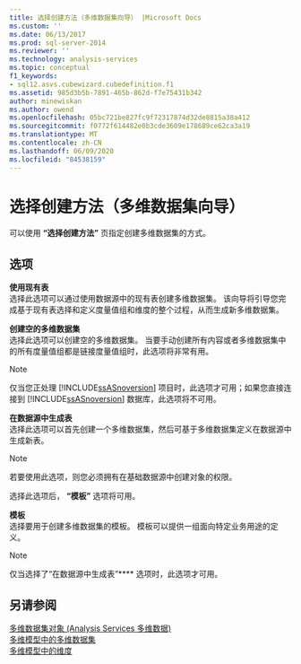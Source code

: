 ```yaml
---
title: 选择创建方法（多维数据集向导） |Microsoft Docs
ms.custom: ''
ms.date: 06/13/2017
ms.prod: sql-server-2014
ms.reviewer: ''
ms.technology: analysis-services
ms.topic: conceptual
f1_keywords:
- sql12.asvs.cubewizard.cubedefinition.f1
ms.assetid: 985d3b5b-7891-465b-862d-f7e75431b342
author: minewiskan
ms.author: owend
ms.openlocfilehash: 05bc721be827fc9f72317874d32de8815a38a412
ms.sourcegitcommit: f0772f614482e0b3cde3609e178689ce62ca3a19
ms.translationtype: MT
ms.contentlocale: zh-CN
ms.lasthandoff: 06/09/2020
ms.locfileid: "84538159"
---
```

# <a name="select-creation-method-cube-wizard"></a>选择创建方法（多维数据集向导）
  可以使用 **“选择创建方法”** 页指定创建多维数据集的方式。  
  
## <a name="options"></a>选项  
 **使用现有表**  
 选择此选项可以通过使用数据源中的现有表创建多维数据集。 该向导将引导您完成基于现有表选择和定义度量值组和维度的整个过程，从而生成新多维数据集。  
  
 **创建空的多维数据集**  
 选择此选项可以创建空的多维数据集。 当要手动创建所有内容或者多维数据集中的所有度量值组都是链接度量值组时，此选项将非常有用。  
  
> [!NOTE]  
>  仅当您正处理 [!INCLUDE[ssASnoversion](../includes/ssasnoversion-md.md)] 项目时，此选项才可用；如果您直接连接到 [!INCLUDE[ssASnoversion](../includes/ssasnoversion-md.md)] 数据库，此选项将不可用。  
  
 **在数据源中生成表**  
 选择此选项可以首先创建一个多维数据集，然后可基于多维数据集定义在数据源中生成新表。  
  
> [!NOTE]  
>  若要使用此选项，则您必须拥有在基础数据源中创建对象的权限。  
  
 选择此选项后， **“模板”** 选项将可用。  
  
 **模板**  
 选择要用于创建多维数据集的模板。 模板可以提供一组面向特定业务用途的定义。  
  
> [!NOTE]  
>  仅当选择了“在数据源中生成表”**** 选项时，此选项才可用。  
  
## <a name="see-also"></a>另请参阅  
 [多维数据集对象 &#40;Analysis Services 多维数据&#41;](multidimensional-models-olap-logical-cube-objects/cube-objects-analysis-services-multidimensional-data.md)   
 [多维模型中的多维数据集](multidimensional-models/cubes-in-multidimensional-models.md)   
 [多维模型中的维度](multidimensional-models/dimensions-in-multidimensional-models.md)  
  
  
